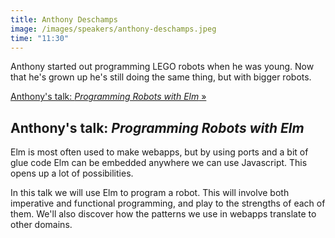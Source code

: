 ```yaml
---
title: Anthony Deschamps
image: /images/speakers/anthony-deschamps.jpeg
time: "11:30"
---
```


Anthony started out programming LEGO robots when he was young. Now that he's grown up he's still doing the same thing, but with bigger robots.

[Anthony's talk: *Programming Robots with Elm* &raquo;](directive:more)

## Anthony's talk: *Programming Robots with Elm*

Elm is most often used to make webapps, but by using ports and a bit of glue code Elm can be embedded anywhere we can use Javascript. This opens up a lot of possibilities.

In this talk we will use Elm to program a robot. This will involve both imperative and functional programming, and play to the strengths of each of them. We'll also discover how the patterns we use in webapps translate to other domains.
